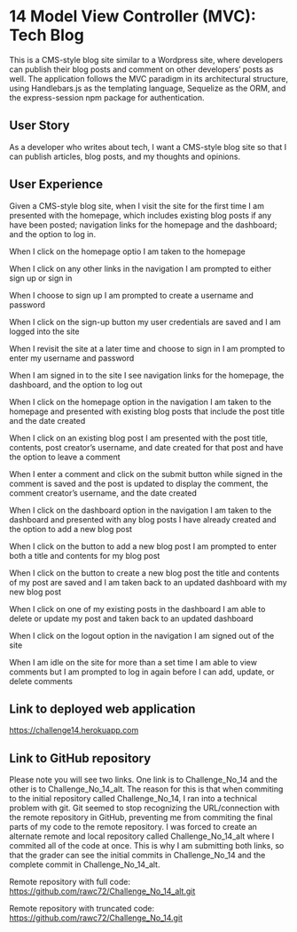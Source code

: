 # 14 Model View Controller (MVC): Tech Blog

This is a CMS-style blog site similar to a Wordpress site, where developers can publish their blog posts and comment on other developers’ posts as well. The application follows the MVC paradigm in its architectural structure, using Handlebars.js as the templating language, Sequelize as the ORM, and the express-session npm package for authentication.

## User Story
As a developer who writes about tech, I want a CMS-style blog site so that I can publish articles, blog posts, and my thoughts and opinions.

## User Experience
Given a CMS-style blog site, when I visit the site for the first time I am presented with the homepage, which includes existing blog posts if any have been posted; navigation links for the homepage and the dashboard; and the option to log in.

When I click on the homepage optio I am taken to the homepage

When I click on any other links in the navigation I am prompted to either sign up or sign in

When I choose to sign up I am prompted to create a username and password

When I click on the sign-up button my user credentials are saved and I am logged into the site

When I revisit the site at a later time and choose to sign in I am prompted to enter my username and password

When I am signed in to the site I see navigation links for the homepage, the dashboard, and the option to log out

When I click on the homepage option in the navigation I am taken to the homepage and presented with existing blog posts that include the post title and the date created

When I click on an existing blog post I am presented with the post title, contents, post creator’s username, and date created for that post and have the option to leave a comment

When I enter a comment and click on the submit button while signed in the comment is saved and the post is updated to display the comment, the comment creator’s username, and the date created

When I click on the dashboard option in the navigation I am taken to the dashboard and presented with any blog posts I have already created and the option to add a new blog post

When I click on the button to add a new blog post I am prompted to enter both a title and contents for my blog post

When I click on the button to create a new blog post the title and contents of my post are saved and I am taken back to an updated dashboard with my new blog post

When I click on one of my existing posts in the dashboard I am able to delete or update my post and taken back to an updated dashboard

When I click on the logout option in the navigation I am signed out of the site

When I am idle on the site for more than a set time I am able to view comments but I am prompted to log in again before I can add, update, or delete comments


## Link to deployed web application
https://challenge14.herokuapp.com

## Link to GitHub repository
Please note you will see two links. One link is to Challenge_No_14 and the other is to Challenge_No_14_alt. The reason for this is that when commiting to the initial repository called Challenge_No_14, I ran into a technical problem with git. Git seemed to stop recognizing the URL/connection with the remote repository in GitHub, preventing me from commiting the final parts of my code to the remote repository. I was forced to create an alternate remote and local repository called Challenge_No_14_alt where I commited all of the code at once. This is why I am submitting both links, so that the grader can see the initial commits in Challenge_No_14 and the complete commit in Challenge_No_14_alt.

Remote repository with full code: https://github.com/rawc72/Challenge_No_14_alt.git

Remote repository with truncated code: https://github.com/rawc72/Challenge_No_14.git






